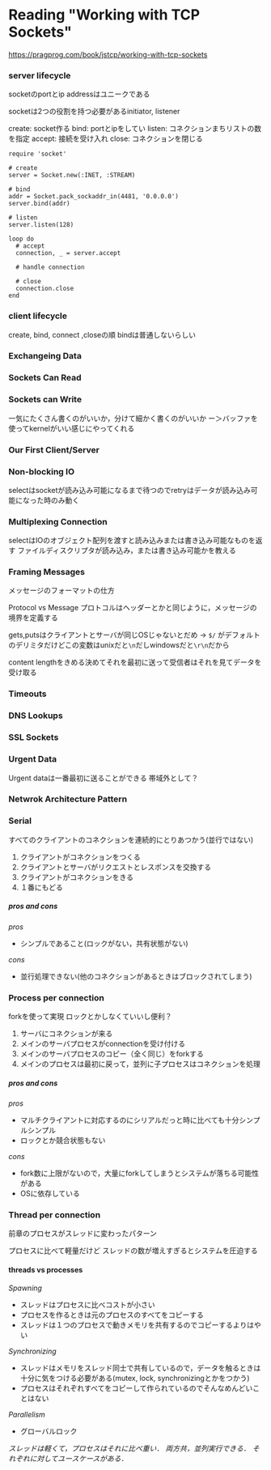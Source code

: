 # Reading "Working with TCP Sockets"

https://pragprog.com/book/jstcp/working-with-tcp-sockets

### server lifecycle

socketのportとip addressはユニークである

socketは2つの役割を持つ必要があるinitiator, listener

create: socket作る
bind: portとipをしてい
listen: コネクションまちリストの数を指定
accept: 接続を受け入れ
close: コネクションを閉じる

```
require 'socket'

# create
server = Socket.new(:INET, :STREAM)

# bind
addr = Socket.pack_sockaddr_in(4481, '0.0.0.0')
server.bind(addr)

# listen
server.listen(128)

loop do
  # accept
  connection, _ = server.accept

  # handle connection

  # close
  connection.close
end
```

### client lifecycle

create, bind, connect ,closeの順
bindは普通しないらしい

### Exchangeing Data

### Sockets Can Read

### Sockets can Write

一気にたくさん書くのがいいか，分けて細かく書くのがいいか
ー＞バッファを使ってkernelがいい感じにやってくれる

### Our First Client/Server

### Non-blocking IO

selectはsocketが読み込み可能になるまで待つのでretryはデータが読み込み可能になった時のみ動く

### Multiplexing Connection

selectはIOのオブジェクト配列を渡すと読み込みまたは書き込み可能なものを返す
ファイルディスクリプタが読み込み，または書き込み可能かを教える

### Framing Messages

メッセージのフォーマットの仕方

Protocol vs Message
プロトコルはヘッダーとかと同じように，メッセージの境界を定義する

gets,putsはクライアントとサーバが同じOSじゃないとだめ
-> `$/` がデフォルトのデリミタだけどこの変数はunixだと`\n`だしwindowsだと`\r\n`だから

content lengthをきめる決めてそれを最初に送って受信者はそれを見てデータを受け取る

### Timeouts

### DNS Lookups

### SSL Sockets

### Urgent Data

Urgent dataは一番最初に送ることができる
帯域外として？

### Netwrok Architecture Pattern

### Serial

すべてのクライアントのコネクションを連続的にとりあつかう(並行ではない)

1. クライアントがコネクションをつくる
2. クライアントとサーバがリクエストとレスポンスを交換する
3. クライアントがコネクションをきる
4. １番にもどる

##### pros and cons

_pros_

* シンプルであること(ロックがない，共有状態がない)

_cons_

* 並行処理できない(他のコネクションがあるときはブロックされてしまう)

### Process per connection

forkを使って実現
ロックとかしなくていいし便利？

1. サーバにコネクションが来る
2. メインのサーバプロセスがconnectionを受け付ける
3. メインのサーバプロセスのコピー（全く同じ）をforkする
4. メインのプロセスは最初に戻って，並列に子プロセスはコネクションを処理

##### pros and cons

_pros_

* マルチクライアントに対応するのにシリアルだっと時に比べても十分シンプルシンプル
* ロックとか競合状態もない

_cons_

* fork数に上限がないので，大量にforkしてしまうとシステムが落ちる可能性がある
* OSに依存している

### Thread per connection

前章のプロセスがスレッドに変わったパターン

プロセスに比べて軽量だけど
スレッドの数が増えすぎるとシステムを圧迫する

#### threads vs processes

_Spawning_

* スレッドはプロセスに比べコストが小さい
* プロセスを作るときは元のプロセスのすべてをコピーする
* スレッドは１つのプロセスで動きメモリを共有するのでコピーするよりはやい

_Synchronizing_

* スレッドはメモリをスレッド同士で共有しているので，データを触るときは十分に気をつける必要がある(mutex, lock, synchronizingとかをつかう)
* プロセスはそれぞれすべてをコピーして作られているのでそんなめんどいことはない

_Parallelism_

* グローバルロック

_スレッドは軽くて，プロセスはそれに比べ重い．_
_両方共，並列実行できる．_
_それぞれに対してユースケースがある．_

